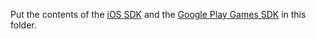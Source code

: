 Put the contents of the [iOS SDK](http://goo.gl/9cTqyZ) and the
[Google Play Games SDK](https://developers.google.com/games/services/downloads/) in this folder.
